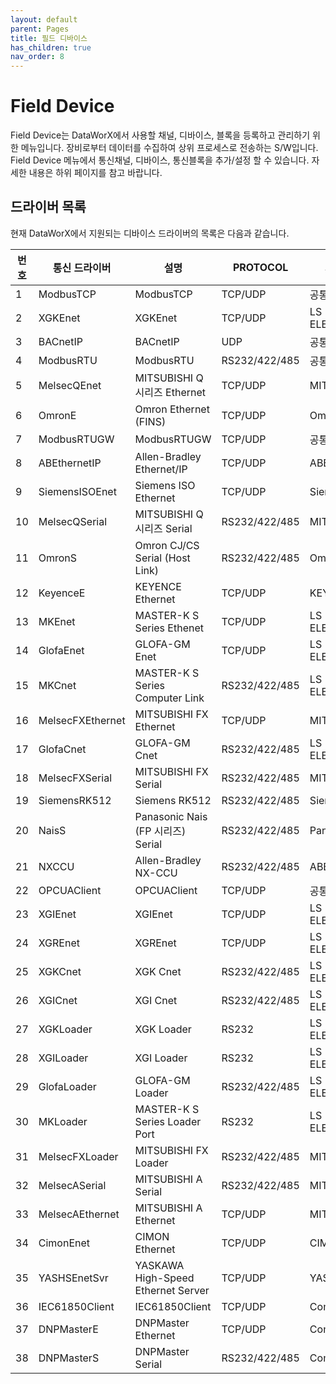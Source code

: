 ```yaml
---
layout: default
parent: Pages
title: 필드 디바이스
has_children: true
nav_order: 8
---
```


# Field Device
Field Device는 DataWorX에서 사용할 채널, 디바이스, 블록을 등록하고 관리하기 위한 메뉴입니다.
장비로부터 데이터를 수집하여 상위 프로세스로 전송하는 S/W입니다.
Field Device 메뉴에서 통신채널, 디바이스, 통신블록을 추가/설정 할 수 있습니다.
자세한 내용은 하위 페이지를 참고 바랍니다.

## 드라이버 목록  
현재 DataWorX에서 지원되는 디바이스 드라이버의 목록은 다음과 같습니다.

| 번호 | 통신 드라이버     | 설명                                | PROTOCOL           | 제조사        |
|----- |------------------|------------------------------------|--------------------|--------------|
| 1    | ModbusTCP        | ModbusTCP                          | TCP/UDP            | 공통          |
| 2    | XGKEnet          | XGKEnet                            | TCP/UDP            | LS ELECTRIC  |
| 3    | BACnetIP         | BACnetIP                           | UDP                | 공통          |
| 4    | ModbusRTU        | ModbusRTU                          | RS232/422/485      | 공통          |
| 5    | MelsecQEnet      | MITSUBISHI Q 시리즈 Ethernet        | TCP/UDP            | MITSUBISHI   |
| 6    | OmronE           | Omron Ethernet (FINS)              | TCP/UDP            | Omron        |
| 7    | ModbusRTUGW      | ModbusRTUGW                        | TCP/UDP            | 공통          |
| 8    | ABEthernetIP     | Allen-Bradley Ethernet/IP          | TCP/UDP            | ABB          |
| 9    | SiemensISOEnet   | Siemens ISO Ethernet               | TCP/UDP            | Siemens      |
| 10   | MelsecQSerial    | MITSUBISHI Q 시리즈 Serial          | RS232/422/485      | MITSUBISHI   |
| 11   | OmronS           | Omron CJ/CS Serial (Host Link)     | RS232/422/485      | Omron        |
| 12   | KeyenceE         | KEYENCE Ethernet                   | TCP/UDP            | KEYENCE      |
| 13   | MKEnet           | MASTER-K S Series Ethenet          | TCP/UDP            | LS ELECTRIC  |
| 14   | GlofaEnet        | GLOFA-GM Enet                      | TCP/UDP            | LS ELECTRIC  |
| 15   | MKCnet           | MASTER-K S Series Computer Link    | RS232/422/485      | LS ELECTRIC  |
| 16   | MelsecFXEthernet | MITSUBISHI FX Ethernet             | TCP/UDP            | MITSUBISHI   |
| 17   | GlofaCnet        | GLOFA-GM Cnet                      | RS232/422/485      | LS ELECTRIC  |
| 18   | MelsecFXSerial   | MITSUBISHI FX Serial               | RS232/422/485      | MITSUBISHI   |
| 19   | SiemensRK512     | Siemens RK512                      | RS232/422/485      | Siemens      |
| 20   | NaisS            | Panasonic Nais (FP 시리즈) Serial   | RS232/422/485      | Panasonic    |
| 21   | NXCCU            | Allen-Bradley NX-CCU               | RS232/422/485      | ABB          |
| 22   | OPCUAClient      | OPCUAClient                        | TCP/UDP            | 공통          |
| 23   | XGIEnet          | XGIEnet                            | TCP/UDP            | LS ELECTRIC  |
| 24   | XGREnet          | XGREnet                            | TCP/UDP            | LS ELECTRIC  |
| 25   | XGKCnet          | XGK Cnet                           | RS232/422/485      | LS ELECTRIC  |
| 26   | XGICnet          | XGI Cnet                           | RS232/422/485      | LS ELECTRIC  |
| 27   | XGKLoader        | XGK Loader                         | RS232              | LS ELECTRIC  |
| 28   | XGILoader        | XGI Loader                         | RS232              | LS ELECTRIC  |
| 29   | GlofaLoader      | GLOFA-GM Loader                    | RS232/422/485      | LS ELECTRIC  |
| 30   | MKLoader         | MASTER-K S Series Loader Port      | RS232              | LS ELECTRIC  |
| 31   | MelsecFXLoader   | MITSUBISHI FX Loader               | RS232/422/485      | MITSUBISHI   |
| 32   | MelsecASerial    | MITSUBISHI A Serial                | RS232/422/485      | MITSUBISHI   |
| 33   | MelsecAEthernet  | MITSUBISHI A Ethernet              | TCP/UDP            | MITSUBISHI   |
| 34   | CimonEnet        | CIMON Ethernet                     | TCP/UDP            | CIMON        |
| 35   | YASHSEnetSvr     | YASKAWA High-Speed Ethernet Server | TCP/UDP            | YASKAWA      |
| 36   | IEC61850Client   | IEC61850Client                     | TCP/UDP            | Common       |
| 37   | DNPMasterE       | DNPMaster Ethernet                 | TCP/UDP            | Common       |
| 38   | DNPMasterS       | DNPMaster Serial                   | RS232/422/485      | Common       |
  